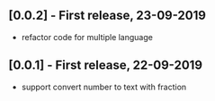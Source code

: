 ## [0.0.2] - First release, 23-09-2019
* refactor code for multiple language

## [0.0.1] - First release, 22-09-2019
* support convert number to text with fraction
